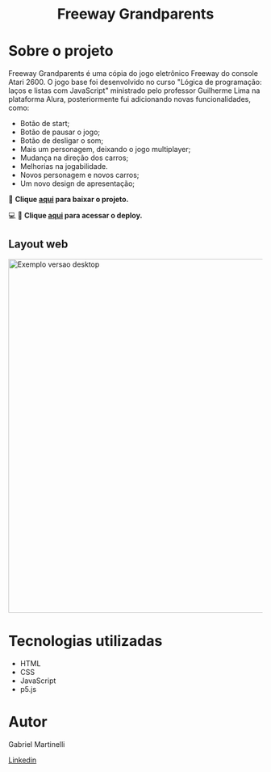 <h1 align="center">Freeway Grandparents</h1>

# Sobre o projeto
Freeway Grandparents é uma cópia do jogo eletrônico Freeway do console Atari 2600. O jogo base foi desenvolvido no curso "Lógica de programação: laços e listas com JavaScript" ministrado pelo professor Guilherme Lima na plataforma Alura, posteriormente fui adicionando novas funcionalidades, como:

* Botão de start;
* Botão de pausar o jogo;
* Botão de desligar o som;
* Mais um personagem, deixando o jogo multiplayer;
* Mudança na direção dos carros;
* Melhorias na jogabilidade.
* Novos personagem e novos carros;
* Um novo design de apresentação;

🔽 **Clique <a href="https://github.com/GabrielMartinelli/freeway_copy.git" target="_blank">aqui</a> para baixar o projeto.**

💻 📱 **Clique <a href="https://freeway-copy.vercel.app/" target="_blank">aqui</a> para acessar o deploy.**


## Layout web

<p>
  <img src="https://github.com/GabrielMartinelli/freeway_copy/blob/master/imagens/layoutWeb.JPG" width="700"  alt="Exemplo versao desktop">
</p>


# Tecnologias utilizadas

- HTML
- CSS
- JavaScript
- p5.js

# Autor

Gabriel Martinelli

<a href="https://www.linkedin.com/in/gabriel-martinelli" target="_blank"> Linkedin </a>

